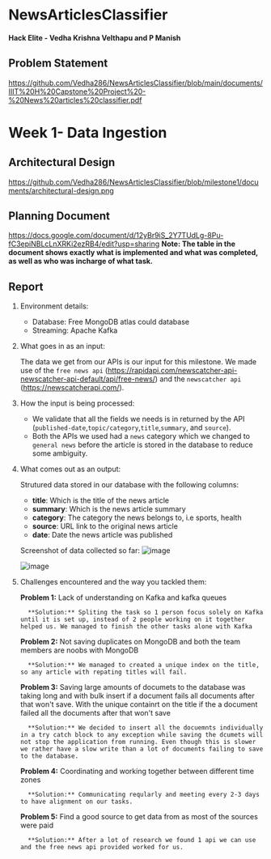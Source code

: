 # NewsArticlesClassifier

#### Hack Elite - **Vedha Krishna Velthapu and P Manish**

## Problem Statement

https://github.com/Vedha286/NewsArticlesClassifier/blob/main/documents/IIIT%20H%20Capstone%20Project%20-%20News%20articles%20classifier.pdf

# Week 1- Data Ingestion

## Architectural Design

https://github.com/Vedha286/NewsArticlesClassifier/blob/milestone1/documents/architectural-design.png

## Planning Document

https://docs.google.com/document/d/12yBr9iS_2Y7TUdLg-8Pu-fC3epiNBLcLnXRKi2ezRB4/edit?usp=sharing
**Note: The table in the document shows exactly what is implemented and what was completed, as well as who was incharge of what task.**

## Report

1. Environment details:

   - Database: Free MongoDB atlas could database
   - Streaming: Apache Kafka

2. What goes in as an input:

   The data we get from our APIs is our input for this milestone. We made use of the `free news api` (https://rapidapi.com/newscatcher-api-newscatcher-api-default/api/free-news/) and the `newscatcher api` (https://newscatcherapi.com/).

3. How the input is being processed:

   - We validate that all the fields we needs is in returned by the API (`published-date`,`topic/category`,`title`,`summary`, and `source`).
   - Both the APIs we used had a `news` category which we changed to `general news` before the article is stored in the database to reduce some ambiguity.

4. What comes out as an output:

   Strutured data stored in our database with the following columns:

   - **title**: Which is the title of the news article
   - **summary**: Which is the news article summary
   - **category**: The category the news belongs to, i.e sports, health
   - **source**: URL link to the original news article
   - **date**: Date the news article was published

   Screenshot of data collected so far:
   ![image](https://user-images.githubusercontent.com/55736158/136675390-2f918e53-59fb-43f8-a094-07934c14d4fb.png)

   ![image](https://user-images.githubusercontent.com/55736158/136675367-139481b2-60f3-4a75-abd6-2b13b9fb008f.png)

5. Challenges encountered and the way you tackled them:

   **Problem 1:** Lack of understanding on Kafka and kafka queues

         **Solution:** Spliting the task so 1 person focus solely on Kafka until it is set up, instead of 2 people working on it together helped us. We managed to finish the other tasks alone with Kafka

   **Problem 2:** Not saving duplicates on MongoDB and both the team members are noobs with MongoDB

         **Solution:** We managed to created a unique index on the title, so any article with repating titles will fail.

   **Problem 3:** Saving large amounts of documets to the database was taking long and with bulk insert if a document fails all documents after that won't save. With the unique containrt on the title if the a document failed all the documents after that won't save

         **Solution:** We decided to insert all the docuemnts individually in a try catch block to any exception while saving the dcumets will not stop the application from running. Even though this is slower we rather have a slow write than a lot of documents failing to save to the database.

   **Problem 4:** Coordinating and working together between different time zones

         **Solution:** Communicating reqularly and meeting every 2-3 days to have alignment on our tasks.

   **Problem 5:** Find a good source to get data from as most of the sources were paid

         **Solution:** After a lot of research we found 1 api we can use and the free news api provided worked for us.
